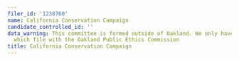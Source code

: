 ```yaml
---
filer_id: '1238760'
name: California Conservation Campaign
candidate_controlled_id: ''
data_warning: This committee is formed outside of Oakland. We only have data on committees
  which file with the Oakland Public Ethics Commission
title: California Conservation Campaign
---
```

